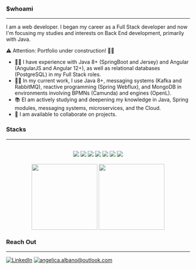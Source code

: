 <!--
**AngelicaAlbano/AngelicaAlbano** is a ✨ _special_ ✨ repository because its `README.md` (this file) appears on your GitHub profile.

Here are some ideas to get you started:

- 🔭 I’m currently working on ...
- 🌱 I’m currently learning ...
- 👯 I’m looking to collaborate on ...
- 🤔 I’m looking for help with ...
- 💬 Ask me about ...
- 📫 How to reach me: ...
- 😄 Pronouns: ...
- ⚡ Fun fact: ...
-->

### $whoami 
---
I am a web developer. I began my career as a Full Stack developer and now I'm focusing my studies and interests on Back End development, primarily with Java.

:warning: Attention: Portfolio under construction! :construction_worker_woman:

- :woman_technologist: I have experience with Java 8+ (SpringBoot and Jersey) and Angular (AngularJS and Angular 12+), as well as relational databases (PostgreSQL) in my Full Stack roles.
- :woman_technologist:  In my current work, I use Java 8+, messaging systems (Kafka and RabbitMQ), reactive programming (Spring Webflux), and MongoDB in environments involving BPMNs (Camunda) and engines (OpenL).
- :books: EI am actively studying and deepening my knowledge in Java, Spring modules, messaging systems, microservices, and the Cloud.
- :handshake: I am available to collaborate on projects.


### Stacks
---
<br />
<div align="center">
<img src="https://img.shields.io/badge/Java-ED8B00?style=for-the-badge&logo=openjdk&logoColor=white)]" />
<img src="https://img.shields.io/badge/spring-%236DB33F.svg?style=for-the-badge&logo=spring&logoColor=white" />
<img src="https://img.shields.io/badge/postgres-%23316192.svg?style=for-the-badge&logo=postgresql&logoColor=white" />
<img src="https://img.shields.io/badge/MongoDB-%234ea94b.svg?style=for-the-badge&logo=mongodb&logoColor=white" />
<img src="https://img.shields.io/badge/Rabbitmq-FF6600?style=for-the-badge&logo=rabbitmq&logoColor=white" />
<img src="https://img.shields.io/badge/Apache%20Kafka-000?style=for-the-badge&logo=apachekafka" />
 
<img src="https://img.shields.io/badge/angular-%23DD0031.svg?style=for-the-badge&logo=angular&logoColor=white" />
<br />
<br />
<img align="center" height="180px" src="https://github-readme-stats.vercel.app/api/top-langs/?username=angelicaalbano&layout=compact&hide=scss,html,css&hide_border=true&custom_title=Top+Linguagens&theme=graywhite" />&nbsp;<img align="center" height="180px" src="https://github-readme-stats.vercel.app/api?username=angelicaalbano&count_private=true&show_icons=true&theme=graywhite&hide_rank=true&hide=issues&card_width=350px&hide_border=true&custom_title=Estatísticas&icon_color=4c71f2&locale=pt-br" />
</div>

### Reach Out
---

<a href="https://www.linkedin.com/in/angelica-albano/">![LinkedIn](https://img.shields.io/badge/linkedin-%230077B5.svg?style=for-the-badge&logo=linkedin&logoColor=white+)</a>
<a href="mailTo:angelica.albano@outlook.com">![angelica.albano@outlook.com](https://img.shields.io/badge/Microsoft_Outlook-0078D4?style=for-the-badge&logo=microsoft-outlook&logoColor=white)</a>
